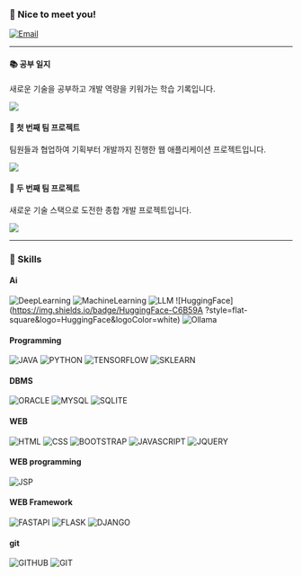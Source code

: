### 👋 Nice to meet you!

[![Email](https://img.shields.io/badge/youngsshin0917@gmail.com-EA4335?style=flat-square&logo=Gmail&logoColor=white)](mailto:youngsshin0917@gmail.com)

----

#### 📚 공부 일지
새로운 기술을 공부하고 개발 역량을 키워가는 학습 기록입니다.

<a href="https://github.com/Youngsshin/ai_x"><img src="https://img.shields.io/badge/공부일지-DC9597?style=flat-square&logo=logoColor=white"/></a>

#### 🚀 첫 번째 팀 프로젝트
팀원들과 협업하여 기획부터 개발까지 진행한 웹 애플리케이션 프로젝트입니다.

<a href="https://github.com/SeohuiJeong0420/crew_soom"><img src="https://img.shields.io/badge/TEAMPROJECT[SOOM]-6388E2?style=flat-square&logo=logoColor=white"/></a>

#### 👥 두 번째 팀 프로젝트  
새로운 기술 스택으로 도전한 종합 개발 프로젝트입니다.

<a href="https://github.com/tangerineTaste/CodeDoc"><img src="https://img.shields.io/badge/TEAMPROJECT[CODEDOC]-454BC4?style=flat-square&logo=logoColor=white"/></a>

----

### 💪 Skills

#### Ai
![DeepLearning](https://img.shields.io/badge/DeepLearning(tensorflow)-F85253?style=flat-square&logo=DeepLearning&logoColor=white)
![MachineLearning](https://img.shields.io/badge/MachineLearning(sklearn)-85827B?style=flat-square&logo=MachineLearning&logoColor=white)
![LLM](https://img.shields.io/badge/LLM-55ff55?style=flat-square&logo=LLM&logoColor=white)
![HuggingFace](https://img.shields.io/badge/HuggingFace-C6B59A ?style=flat-square&logo=HuggingFace&logoColor=white)
![Ollama](https://img.shields.io/badge/Ollama-067B5A?style=flat-square&logo=Ollama&logoColor=white)

#### Programming
![JAVA](https://img.shields.io/badge/Java-007396?style=flat-square&logo=Java&logoColor=white)
![PYTHON](https://img.shields.io/badge/python-3776AB?style=flat-square&logo=python&logoColor=white)
![TENSORFLOW](https://img.shields.io/badge/tensorflow-FA960F?style=flat-square&logo=tensorflow&logoColor=white)
![SKLEARN](https://img.shields.io/badge/sklearn-4C372D?style=flat-square&logo=scikitlearn&logoColor=white)

#### DBMS
![ORACLE](https://img.shields.io/badge/oracle-F80000?style=flat-square&logo=oracle&logoColor=white)
![MYSQL](https://img.shields.io/badge/mysql-4479A1?style=flat-square&logo=mysql&logoColor=white)
![SQLITE](https://img.shields.io/badge/sqlite-447900?style=flat-square&logo=sqlite&logoColor=white)

#### WEB
![HTML](https://img.shields.io/badge/html-E34F26?style=flat-square&logo=html5&logoColor=white)
![CSS](https://img.shields.io/badge/css-1572B6?style=flat-square&logo=css&logoColor=white)
![BOOTSTRAP](https://img.shields.io/badge/bootstrap-7952B3?style=flat-square&logo=bootstrap&logoColor=white)
![JAVASCRIPT](https://img.shields.io/badge/javascript-F7DF1E?style=flat-square&logo=javascript&logoColor=white)
![JQUERY](https://img.shields.io/badge/jquery-0769AD?style=flat-square&logo=jquery&logoColor=white)

#### WEB programming
![JSP](https://img.shields.io/badge/JSP-8E74CD?style=flat-square&logo=JSP&logoColor=white)

#### WEB Framework
![FASTAPI](https://img.shields.io/badge/fastapi-FF0000?style=flat-square&logo=fastapi&logoColor=white)
![FLASK](https://img.shields.io/badge/flask-000000?style=flat-square&logo=flask&logoColor=white)
![DJANGO](https://img.shields.io/badge/django-FCC624?style=flat-square&logo=django&logoColor=white)

#### git
![GITHUB](https://img.shields.io/badge/github-181717?style=flat-square&logo=github&logoColor=white)
![GIT](https://img.shields.io/badge/git-F05032?style=flat-square&logo=git&logoColor=white)